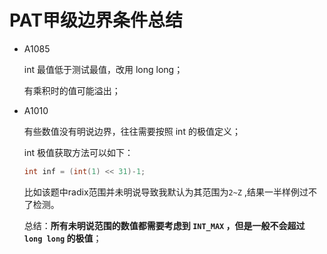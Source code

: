 # PAT甲级边界条件总结

- A1085

  int 最值低于测试最值，改用 long long；

  有乘积时的值可能溢出；

- A1010

  有些数值没有明说边界，往往需要按照 int 的极值定义；

  int 极值获取方法可以如下：

  ```c++
  int inf = (int(1) << 31)-1;
  ```

  比如该题中radix范围并未明说导致我默认为其范围为```2~Z``` ,结果一半样例过不了检测。

  总结：**所有未明说范围的数值都需要考虑到 ```INT_MAX``` ，但是一般不会超过 ```long long``` 的极值**；

